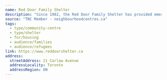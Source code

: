 ```yaml
---
name: Red Door Family Shelter
description: "Since 1982, the Red Door Family Shelter has provided emergency shelter and support for women and children affected by domestic abuse, families experiencing a housing crisis, and refugee claimants with nowhere else to turn."
source: "TNC Member - neighbourhoodcentres.ca"
tags:
  - type/community-centre
  - type/shelter
  - for/housing
  - audience/families
  - audience/refugees
link: https://www.reddoorshelter.ca
address:
  streetAddress: 21 Carlaw Avenue
  addressLocality: Toronto
  addressRegion: ON
---
```

